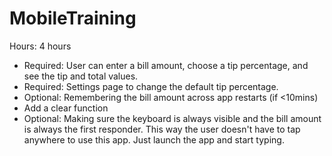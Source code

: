 # MobileTraining

Hours: 4 hours




 * Required: User can enter a bill amount, choose a tip percentage, and see the tip and total values.
 * Required: Settings page to change the default tip percentage.
 * Optional: Remembering the bill amount across app restarts (if <10mins)
 *  Add a clear function
 * Optional: Making sure the keyboard is always visible and the bill amount is always the first responder. This way the user doesn't have to tap anywhere to use this app. Just launch the app and start typing.
